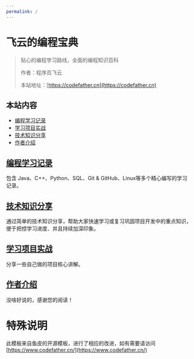 ```yaml
---
permalink: /
---
```


# 飞云的编程宝典

> 贴心的编程学习路线，全面的编程知识百科
>
> 作者：程序员飞云
>
> 本站地址：[https://codefather.cn](https://codefather.cn)

## 本站内容

- [编程学习记录](/docs/编程学习)
- [学习项目实战](/docs/项目实战)
- [技术知识分享](/docs/知识碎片)
- [作者介绍](/docs/作者.md)


## [编程学习记录](/docs/编程学习)

包含 Java、C++、Python、SQL、Git & GitHub、Linux等多个精心编写的学习记录。

## [技术知识分享](/docs/知识碎片)

通过简单的技术知识分享，帮助大家快速学习或复习巩固项目开发中的重点知识，便于把控学习进度、并且持续加深印象。

## [学习项目实战](/docs/项目实战)

分享一些自己做的项目核心讲解。

## [作者介绍](/docs/作者.md)

没啥好说的，感谢您的阅读！

# 特殊说明

此模板来自鱼皮的开源模板，进行了相应的改进，如有需要请访问[https://www.codefather.cn/](https://www.codefather.cn/)


